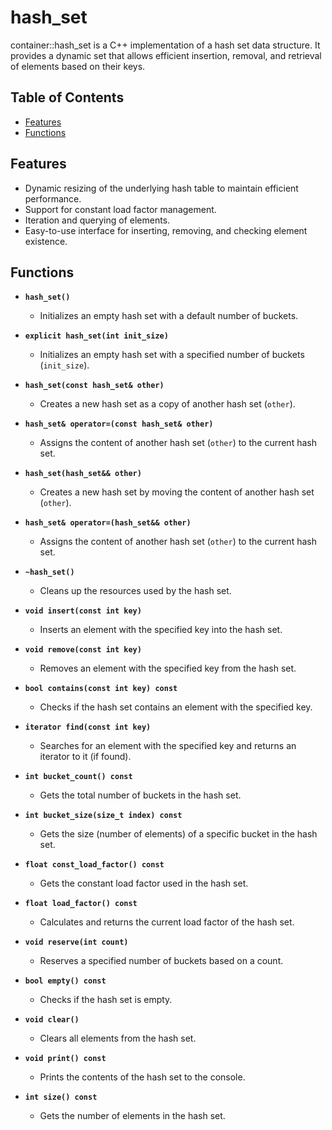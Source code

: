 # hash_set

container::hash_set is a C++ implementation of a hash set data structure. It provides a dynamic set that allows efficient insertion, removal, and retrieval of elements based on their keys.

## Table of Contents

- [Features](#features)
- [Functions](#functions)

## Features

- Dynamic resizing of the underlying hash table to maintain efficient performance.
- Support for constant load factor management.
- Iteration and querying of elements.
- Easy-to-use interface for inserting, removing, and checking element existence.

## Functions

- **`hash_set()`**
  - Initializes an empty hash set with a default number of buckets.

- **`explicit hash_set(int init_size)`**
  - Initializes an empty hash set with a specified number of buckets (`init_size`).

- **`hash_set(const hash_set& other)`**
  - Creates a new hash set as a copy of another hash set (`other`).

- **`hash_set& operator=(const hash_set& other)`**
  - Assigns the content of another hash set (`other`) to the current hash set.

- **`hash_set(hash_set&& other)`**
  - Creates a new hash set by moving the content of another hash set (`other`).

- **`hash_set& operator=(hash_set&& other)`**
  - Assigns the content of another hash set (`other`) to the current hash set.

- **`~hash_set()`**
  - Cleans up the resources used by the hash set.

- **`void insert(const int key)`**
  - Inserts an element with the specified key into the hash set.

- **`void remove(const int key)`**
  - Removes an element with the specified key from the hash set.

- **`bool contains(const int key) const`**
  - Checks if the hash set contains an element with the specified key.

- **`iterator find(const int key)`**
  - Searches for an element with the specified key and returns an iterator to it (if found).

- **`int bucket_count() const`**
  - Gets the total number of buckets in the hash set.

- **`int bucket_size(size_t index) const`**
  - Gets the size (number of elements) of a specific bucket in the hash set.

- **`float const_load_factor() const`**
  - Gets the constant load factor used in the hash set.

- **`float load_factor() const`**
  - Calculates and returns the current load factor of the hash set.

- **`void reserve(int count)`**
  - Reserves a specified number of buckets based on a count.

- **`bool empty() const`**
  - Checks if the hash set is empty.

- **`void clear()`**
  - Clears all elements from the hash set.

- **`void print() const`**
  - Prints the contents of the hash set to the console.

- **`int size() const`**
  - Gets the number of elements in the hash set.
